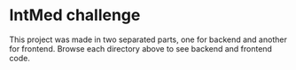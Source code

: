 # IntMed challenge

This project was made in two separated parts, one for backend and another for frontend. Browse each directory above to see backend and frontend code.  
